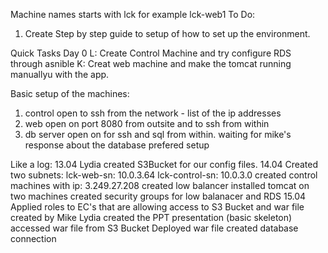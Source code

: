 Machine names starts with lck for example lck-web1
To Do:
1. Create Step by step guide to setup of how to set up the environment.

Quick Tasks
Day 0
L: Create Control Machine and try configure RDS through asnible
K: Creat web machine and make the tomcat running manuallyu with the app. 

Basic setup of the machines:
1. control open to ssh from the network - list of the ip addresses
2. web open on port 8080 from outsite and to ssh from within
3. db server open on for ssh and sql from within. 
waiting for mike's response about the database prefered setup

Like a log:
13.04 Lydia created S3Bucket for our config files. 
14.04 Created two subnets:
    lck-web-sn:      10.0.3.64
    lck-control-sn:  10.0.3.0
    created control machines with ip: 3.249.27.208
    created low balancer
    installed tomcat on two machines
    created security groups for low balanacer and RDS
15.04
    Applied roles to EC's that are allowing access to S3 Bucket and war file created by Mike
    Lydia created the PPT presentation (basic skeleton)
    accessed war file from S3 Bucket
    Deployed war file 
    created database connection